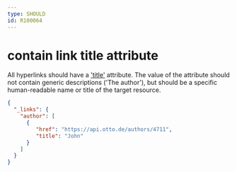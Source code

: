 ```yaml
---
type: SHOULD
id: R100064
---
```


# contain link title attribute

All hyperlinks should have a ['title'](https://tools.ietf.org/html/draft-kelly-json-hal-08#section-5.7) attribute.
The value of the attribute should not contain generic descriptions ('The author'), but should be a specific human-readable name or title of the target resource.

```json
{
  "_links": {
    "author": [
      {
         "href": "https://api.otto.de/authors/4711",
         "title": "John"
      }
    ]
  }
}
```  
